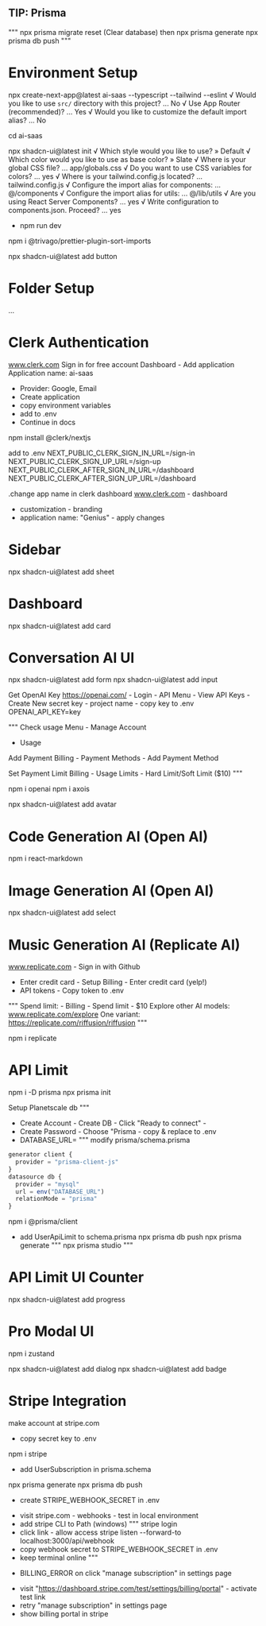 ## TIP: Prisma
"""
npx prisma migrate reset (Clear database)
then
npx prisma generate
npx prisma db push
"""

# Environment Setup

npx create-next-app@latest ai-saas --typescript --tailwind --eslint
√ Would you like to use `src/` directory with this project? ... No
√ Use App Router (recommended)? ... Yes
√ Would you like to customize the default import alias? ... No

cd ai-saas

npx shadcn-ui@latest init
√ Which style would you like to use? » Default
√ Which color would you like to use as base color? » Slate
√ Where is your global CSS file? ... app/globals.css
√ Do you want to use CSS variables for colors? ... yes
√ Where is your tailwind.config.js located? ... tailwind.config.js
√ Configure the import alias for components: ... @/components
√ Configure the import alias for utils: ... @/lib/utils
√ Are you using React Server Components? ... yes
√ Write configuration to components.json. Proceed? ... yes

- npm run dev

npm i @trivago/prettier-plugin-sort-imports

npx shadcn-ui@latest add button

# Folder Setup

...

# Clerk Authentication

www.clerk.com
Sign in for free account
Dashboard - Add application
Application name: ai-saas

- Provider: Google, Email
- Create application
- copy environment variables
- add to .env
- Continue in docs

npm install @clerk/nextjs

add to .env
NEXT_PUBLIC_CLERK_SIGN_IN_URL=/sign-in
NEXT_PUBLIC_CLERK_SIGN_UP_URL=/sign-up
NEXT_PUBLIC_CLERK_AFTER_SIGN_IN_URL=/dashboard
NEXT_PUBLIC_CLERK_AFTER_SIGN_UP_URL=/dashboard

.change app name in clerk dashboard
www.clerk.com - dashboard

- customization - branding
- application name: "Genius" - apply changes

# Sidebar

npx shadcn-ui@latest add sheet

# Dashboard

npx shadcn-ui@latest add card

# Conversation AI UI

npx shadcn-ui@latest add form
npx shadcn-ui@latest add input

Get OpenAI Key
https://openai.com/ - Login - API
Menu - View API Keys - Create New secret key - project name - copy key to .env
OPENAI_API_KEY=key

"""
Check usage
Menu - Manage Account
- Usage

Add Payment
Billing - Payment Methods - Add Payment Method

Set Payment Limit
Billing - Usage Limits - Hard Limit/Soft Limit ($10)
"""

npm i openai
npm i axois

npx shadcn-ui@latest add avatar

# Code Generation AI (Open AI)

npm i react-markdown

# Image Generation AI (Open AI)

npx shadcn-ui@latest add select

# Music Generation AI (Replicate AI)

www.replicate.com - Sign in with Github
- Enter credit card - Setup Billing - Enter credit card (yelp!)
- API tokens - Copy token to .env

"""
Spend limit: - Billing - Spend limit - $10
Explore other AI models: www.replicate.com/explore
One variant: https://replicate.com/riffusion/riffusion
"""

npm i replicate

# API Limit

npm i -D prisma
npx prisma init

Setup Planetscale db
"""
- Create Account - Create DB - Click "Ready to connect" -
- Create Password - Choose "Prisma - copy & replace to .env
- DATABASE_URL=
"""
modify prisma/schema.prisma
```js
generator client {
  provider = "prisma-client-js"
}
datasource db {
  provider = "mysql"
  url = env("DATABASE_URL")
  relationMode = "prisma"
}
```
npm i @prisma/client
- add UserApiLimit to schema.prisma
npx prisma db push
npx prisma generate
"""
npx prisma studio
"""

# API Limit UI Counter

npx shadcn-ui@latest add progress

# Pro Modal UI

npm i zustand

npx shadcn-ui@latest add dialog
npx shadcn-ui@latest add badge

# Stripe Integration

make account at stripe.com
- copy secret key to .env

npm i stripe

- add UserSubscription in prisma.schema

npx prisma generate
npx prisma db push

* create STRIPE_WEBHOOK_SECRET in .env
- visit stripe.com - webhooks - test in local environment
- add stripe CLI to Path (windows)
"""
stripe login
- click link - allow access
stripe listen --forward-to localhost:3000/api/webhook
- copy webhook secret to STRIPE_WEBHOOK_SECRET in .env
- keep terminal online
"""

* BILLING_ERROR on click "manage subscription" in settings page
- visit "https://dashboard.stripe.com/test/settings/billing/portal" - activate test link
- retry "manage subscription" in settings page
- show billing portal in stripe
